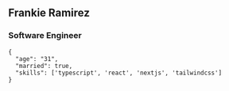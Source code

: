 ## Frankie Ramirez
### Software Engineer

```
{
  "age": "31",
  "married": true,
  "skills": ['typescript', 'react', 'nextjs', 'tailwindcss']
}
```
